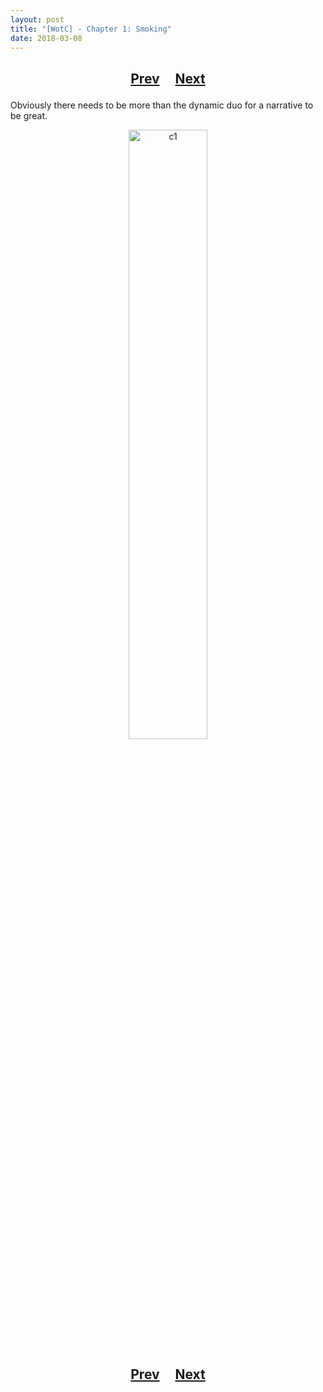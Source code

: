```yaml
---
layout: post
title: "[WotC] - Chapter 1: Smoking"
date: 2018-03-08
---
```


<h2>
  <p style="text-align:center;">
    <a href="/wingsofthechorus/archive/2018/03/06/chapter0">Prev</a>
    &nbsp;&nbsp;&nbsp;
    <a href="/wingsofthechorus/archive/2018/03/15/chapter2">Next</a>
  </p>
</h2>

Obviously there needs to be more than the dynamic duo for a narrative to be great.

<p style="text-align:center;">
  <img src="/wingsofthechorus/images/c1.png" width="50%" alt="c1"/>
</p>

<h2>
  <p style="text-align:center;">
    <a href="/wingsofthechorus/archive/2018/03/06/chapter0">Prev</a>
    &nbsp;&nbsp;&nbsp;
    <a href="/wingsofthechorus/archive/2018/03/15/chapter2">Next</a>
  </p>
</h2>
